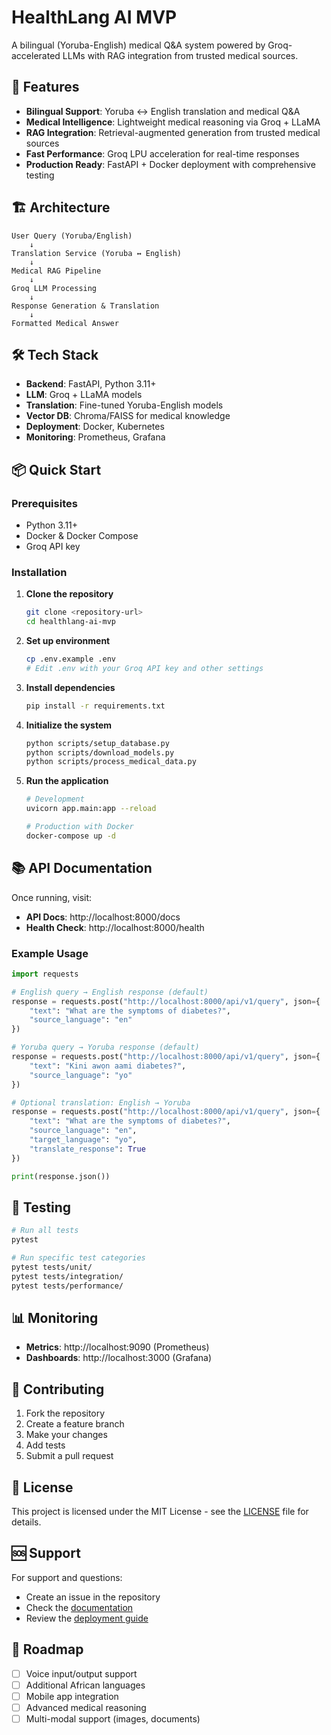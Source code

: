 # HealthLang AI MVP

A bilingual (Yoruba-English) medical Q&A system powered by Groq-accelerated LLMs with RAG integration from trusted medical sources.

## 🚀 Features

- **Bilingual Support**: Yoruba ↔ English translation and medical Q&A
- **Medical Intelligence**: Lightweight medical reasoning via Groq + LLaMA
- **RAG Integration**: Retrieval-augmented generation from trusted medical sources
- **Fast Performance**: Groq LPU acceleration for real-time responses
- **Production Ready**: FastAPI + Docker deployment with comprehensive testing

## 🏗️ Architecture

```
User Query (Yoruba/English) 
    ↓
Translation Service (Yoruba ↔ English)
    ↓
Medical RAG Pipeline
    ↓
Groq LLM Processing
    ↓
Response Generation & Translation
    ↓
Formatted Medical Answer
```

## 🛠️ Tech Stack

- **Backend**: FastAPI, Python 3.11+
- **LLM**: Groq + LLaMA models
- **Translation**: Fine-tuned Yoruba-English models
- **Vector DB**: Chroma/FAISS for medical knowledge
- **Deployment**: Docker, Kubernetes
- **Monitoring**: Prometheus, Grafana

## 📦 Quick Start

### Prerequisites

- Python 3.11+
- Docker & Docker Compose
- Groq API key

### Installation

1. **Clone the repository**
   ```bash
   git clone <repository-url>
   cd healthlang-ai-mvp
   ```

2. **Set up environment**
   ```bash
   cp .env.example .env
   # Edit .env with your Groq API key and other settings
   ```

3. **Install dependencies**
   ```bash
   pip install -r requirements.txt
   ```

4. **Initialize the system**
   ```bash
   python scripts/setup_database.py
   python scripts/download_models.py
   python scripts/process_medical_data.py
   ```

5. **Run the application**
   ```bash
   # Development
   uvicorn app.main:app --reload
   
   # Production with Docker
   docker-compose up -d
   ```

## 📚 API Documentation

Once running, visit:
- **API Docs**: http://localhost:8000/docs
- **Health Check**: http://localhost:8000/health

### Example Usage

```python
import requests

# English query → English response (default)
response = requests.post("http://localhost:8000/api/v1/query", json={
    "text": "What are the symptoms of diabetes?",
    "source_language": "en"
})

# Yoruba query → Yoruba response (default)
response = requests.post("http://localhost:8000/api/v1/query", json={
    "text": "Kini awọn aami diabetes?",
    "source_language": "yo"
})

# Optional translation: English → Yoruba
response = requests.post("http://localhost:8000/api/v1/query", json={
    "text": "What are the symptoms of diabetes?",
    "source_language": "en",
    "target_language": "yo",
    "translate_response": True
})

print(response.json())
```

## 🧪 Testing

```bash
# Run all tests
pytest

# Run specific test categories
pytest tests/unit/
pytest tests/integration/
pytest tests/performance/
```

## 📊 Monitoring

- **Metrics**: http://localhost:9090 (Prometheus)
- **Dashboards**: http://localhost:3000 (Grafana)

## 🤝 Contributing

1. Fork the repository
2. Create a feature branch
3. Make your changes
4. Add tests
5. Submit a pull request

## 📄 License

This project is licensed under the MIT License - see the [LICENSE](LICENSE) file for details.

## 🆘 Support

For support and questions:
- Create an issue in the repository
- Check the [documentation](docs/)
- Review the [deployment guide](docs/DEPLOYMENT_GUIDE.md)

## 🔮 Roadmap

- [ ] Voice input/output support
- [ ] Additional African languages
- [ ] Mobile app integration
- [ ] Advanced medical reasoning
- [ ] Multi-modal support (images, documents) 